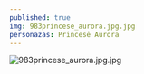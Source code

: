 ```yaml
---
published: true
img: 983princese_aurora.jpg.jpg
personazas: Princesė Aurora
---
```

![983princese_aurora.jpg.jpg]({{site.baseurl}}/img/personazai/983princese_aurora.jpg.jpg)
